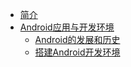 * [简介](README.md)
* [Android应用与开发环境](chapter1/README.md)
  - [Android的发展和历史](chapter1/section1.md)
  - [搭建Android开发环境](chapter1/section2.md)